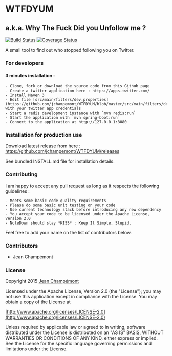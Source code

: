 # WTFDYUM 
## a.k.a. Why The Fuck Did you Unfollow me ?
[![Build Status](https://travis-ci.org/jchampemont/WTFDYUM.svg?branch=master)](https://travis-ci.org/jchampemont/WTFDYUM)
[![Coverage Status](https://coveralls.io/repos/jchampemont/WTFDYUM/badge.svg?branch=master&service=github)](https://coveralls.io/github/jchampemont/WTFDYUM?branch=master)

A small tool to find out who stopped following you on Twitter.

### For developers
#### 3 minutes installation :

    - Clone, fork or download the source code from this Github page
    - Create a twitter application here : https://apps.twitter.com/
    - Install Maven 3
    - Edit file [src/main/filters/dev.properties](https://github.com/jchampemont/WTFDYUM/blob/master/src/main/filters/dev.properties) with your twitter app credentials
    - Start a redis development instance with `mvn redis:run`
    - Start the application with `mvn spring-boot:run`
    - Connect to the application at http://127.0.0.1:8080
    
### Installation for production use

Download latest release from here : https://github.com/jchampemont/WTFDYUM/releases

See bundled INSTALL.md file for installation details.

### Contributing
I am happy to accept any pull request as long as it respects the following guidelines :

    - Meets some basic code quality requirements
    - Please do some basic unit testing on your code
    - Use current technology stack before introducing any new dependency
    - You accept your code to be licensed under the Apache License, Version 2.0
    - NoteDown should stay *KISS* : Keep It Simple, Stupid.

Feel free to add your name on the list of contributors below.

### Contributors

- Jean Champémont

### License

Copyright 2015 [Jean Champémont](http://www.jeanchampemont.com)

Licensed under the Apache License, Version 2.0 (the "License");
you may not use this application except in compliance with the License.
You may obtain a copy of the License at

[http://www.apache.org/licenses/LICENSE-2.0](http://www.apache.org/licenses/LICENSE-2.0)

Unless required by applicable law or agreed to in writing, software
distributed under the License is distributed on an "AS IS" BASIS,
WITHOUT WARRANTIES OR CONDITIONS OF ANY KIND, either express or implied.
See the License for the specific language governing permissions and
limitations under the License.
